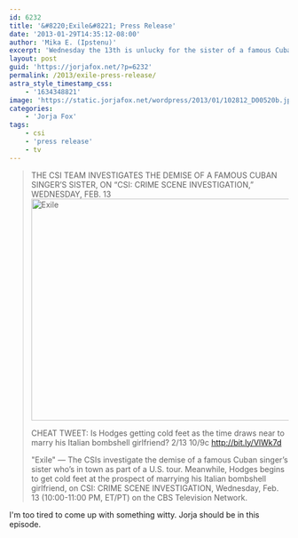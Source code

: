 ```yaml
---
id: 6232
title: '&#8220;Exile&#8221; Press Release'
date: '2013-01-29T14:35:12-08:00'
author: 'Mika E. (Ipstenu)'
excerpt: 'Wednesday the 13th is unlucky for the sister of a famous Cuban singer. Will it also prove the end of Hodges'' engagement? Check out the all new CSI on February 13.'
layout: post
guid: 'https://jorjafox.net/?p=6232'
permalink: /2013/exile-press-release/
astra_style_timestamp_css:
    - '1634348821'
image: 'https://static.jorjafox.net/wordpress/2013/01/102812_D00520b.jpeg'
categories:
    - 'Jorja Fox'
tags:
    - csi
    - 'press release'
    - tv
---
```


<blockquote>THE CSI TEAM INVESTIGATES THE DEMISE OF A FAMOUS CUBAN SINGER’S SISTER, ON “CSI: CRIME SCENE INVESTIGATION,” WEDNESDAY, FEB. 13

<img class="aligncenter size-large wp-image-6233" alt="Exile" src="//static.jorjafox.net/wordpress/2013/01/102812_D00520b.jpeg" width="600" height="399" />

CHEAT TWEET: Is Hodges getting cold feet as the time draws near to marry his Italian bombshell girlfriend? 2/13 10/9c http://bit.ly/VlWk7d

"Exile" — The CSIs investigate the demise of a famous Cuban singer’s sister who’s in town as part of a U.S. tour. Meanwhile, Hodges begins to get cold feet at the prospect of marrying his Italian bombshell girlfriend, on CSI: CRIME SCENE INVESTIGATION, Wednesday, Feb. 13 (10:00-11:00 PM, ET/PT) on the CBS Television Network.</blockquote>
I'm too tired to come up with something witty. Jorja should be in this episode.